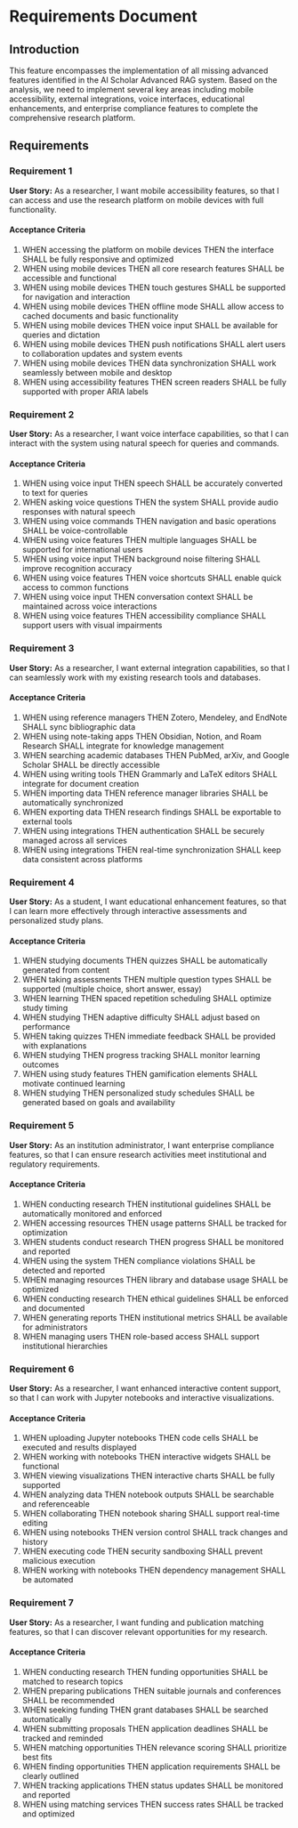 # Requirements Document

## Introduction

This feature encompasses the implementation of all missing advanced features identified in the AI Scholar Advanced RAG system. Based on the analysis, we need to implement several key areas including mobile accessibility, external integrations, voice interfaces, educational enhancements, and enterprise compliance features to complete the comprehensive research platform.

## Requirements

### Requirement 1

**User Story:** As a researcher, I want mobile accessibility features, so that I can access and use the research platform on mobile devices with full functionality.

#### Acceptance Criteria

1. WHEN accessing the platform on mobile devices THEN the interface SHALL be fully responsive and optimized
2. WHEN using mobile devices THEN all core research features SHALL be accessible and functional
3. WHEN using mobile devices THEN touch gestures SHALL be supported for navigation and interaction
4. WHEN using mobile devices THEN offline mode SHALL allow access to cached documents and basic functionality
5. WHEN using mobile devices THEN voice input SHALL be available for queries and dictation
6. WHEN using mobile devices THEN push notifications SHALL alert users to collaboration updates and system events
7. WHEN using mobile devices THEN data synchronization SHALL work seamlessly between mobile and desktop
8. WHEN using accessibility features THEN screen readers SHALL be fully supported with proper ARIA labels

### Requirement 2

**User Story:** As a researcher, I want voice interface capabilities, so that I can interact with the system using natural speech for queries and commands.

#### Acceptance Criteria

1. WHEN using voice input THEN speech SHALL be accurately converted to text for queries
2. WHEN asking voice questions THEN the system SHALL provide audio responses with natural speech
3. WHEN using voice commands THEN navigation and basic operations SHALL be voice-controllable
4. WHEN using voice features THEN multiple languages SHALL be supported for international users
5. WHEN using voice input THEN background noise filtering SHALL improve recognition accuracy
6. WHEN using voice features THEN voice shortcuts SHALL enable quick access to common functions
7. WHEN using voice input THEN conversation context SHALL be maintained across voice interactions
8. WHEN using voice features THEN accessibility compliance SHALL support users with visual impairments

### Requirement 3

**User Story:** As a researcher, I want external integration capabilities, so that I can seamlessly work with my existing research tools and databases.

#### Acceptance Criteria

1. WHEN using reference managers THEN Zotero, Mendeley, and EndNote SHALL sync bibliographic data
2. WHEN using note-taking apps THEN Obsidian, Notion, and Roam Research SHALL integrate for knowledge management
3. WHEN searching academic databases THEN PubMed, arXiv, and Google Scholar SHALL be directly accessible
4. WHEN using writing tools THEN Grammarly and LaTeX editors SHALL integrate for document creation
5. WHEN importing data THEN reference manager libraries SHALL be automatically synchronized
6. WHEN exporting data THEN research findings SHALL be exportable to external tools
7. WHEN using integrations THEN authentication SHALL be securely managed across all services
8. WHEN using integrations THEN real-time synchronization SHALL keep data consistent across platforms

### Requirement 4

**User Story:** As a student, I want educational enhancement features, so that I can learn more effectively through interactive assessments and personalized study plans.

#### Acceptance Criteria

1. WHEN studying documents THEN quizzes SHALL be automatically generated from content
2. WHEN taking assessments THEN multiple question types SHALL be supported (multiple choice, short answer, essay)
3. WHEN learning THEN spaced repetition scheduling SHALL optimize study timing
4. WHEN studying THEN adaptive difficulty SHALL adjust based on performance
5. WHEN taking quizzes THEN immediate feedback SHALL be provided with explanations
6. WHEN studying THEN progress tracking SHALL monitor learning outcomes
7. WHEN using study features THEN gamification elements SHALL motivate continued learning
8. WHEN studying THEN personalized study schedules SHALL be generated based on goals and availability

### Requirement 5

**User Story:** As an institution administrator, I want enterprise compliance features, so that I can ensure research activities meet institutional and regulatory requirements.

#### Acceptance Criteria

1. WHEN conducting research THEN institutional guidelines SHALL be automatically monitored and enforced
2. WHEN accessing resources THEN usage patterns SHALL be tracked for optimization
3. WHEN students conduct research THEN progress SHALL be monitored and reported
4. WHEN using the system THEN compliance violations SHALL be detected and reported
5. WHEN managing resources THEN library and database usage SHALL be optimized
6. WHEN conducting research THEN ethical guidelines SHALL be enforced and documented
7. WHEN generating reports THEN institutional metrics SHALL be available for administrators
8. WHEN managing users THEN role-based access SHALL support institutional hierarchies

### Requirement 6

**User Story:** As a researcher, I want enhanced interactive content support, so that I can work with Jupyter notebooks and interactive visualizations.

#### Acceptance Criteria

1. WHEN uploading Jupyter notebooks THEN code cells SHALL be executed and results displayed
2. WHEN working with notebooks THEN interactive widgets SHALL be functional
3. WHEN viewing visualizations THEN interactive charts SHALL be fully supported
4. WHEN analyzing data THEN notebook outputs SHALL be searchable and referenceable
5. WHEN collaborating THEN notebook sharing SHALL support real-time editing
6. WHEN using notebooks THEN version control SHALL track changes and history
7. WHEN executing code THEN security sandboxing SHALL prevent malicious execution
8. WHEN working with notebooks THEN dependency management SHALL be automated

### Requirement 7

**User Story:** As a researcher, I want funding and publication matching features, so that I can discover relevant opportunities for my research.

#### Acceptance Criteria

1. WHEN conducting research THEN funding opportunities SHALL be matched to research topics
2. WHEN preparing publications THEN suitable journals and conferences SHALL be recommended
3. WHEN seeking funding THEN grant databases SHALL be searched automatically
4. WHEN submitting proposals THEN application deadlines SHALL be tracked and reminded
5. WHEN matching opportunities THEN relevance scoring SHALL prioritize best fits
6. WHEN finding opportunities THEN application requirements SHALL be clearly outlined
7. WHEN tracking applications THEN status updates SHALL be monitored and reported
8. WHEN using matching services THEN success rates SHALL be tracked and optimized
